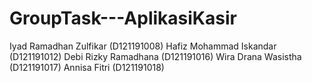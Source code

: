 # GroupTask---AplikasiKasir

Iyad Ramadhan Zulfikar (D121191008)
Hafiz Mohammad Iskandar (D121191012)
Debi Rizky Ramadhana (D121191016)
Wira Drana Wasistha (D121191017)
Annisa Fitri (D121191018)
